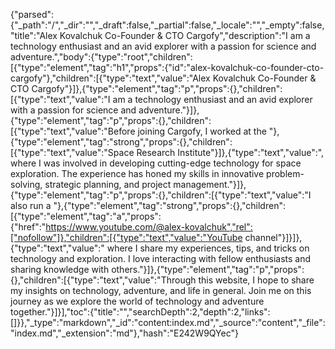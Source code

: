 {"parsed":{"_path":"/","_dir":"","_draft":false,"_partial":false,"_locale":"","_empty":false,"title":"Alex Kovalchuk Co-Founder & CTO Cargofy","description":"I am a technology enthusiast and an avid explorer with a passion for science and adventure.","body":{"type":"root","children":[{"type":"element","tag":"h1","props":{"id":"alex-kovalchuk-co-founder-cto-cargofy"},"children":[{"type":"text","value":"Alex Kovalchuk Co-Founder & CTO Cargofy"}]},{"type":"element","tag":"p","props":{},"children":[{"type":"text","value":"I am a technology enthusiast and an avid explorer with a passion for science and adventure."}]},{"type":"element","tag":"p","props":{},"children":[{"type":"text","value":"Before joining Cargofy, I worked at the "},{"type":"element","tag":"strong","props":{},"children":[{"type":"text","value":"Space Research Institute"}]},{"type":"text","value":", where I was involved in developing cutting-edge technology for space exploration. The experience has honed my skills in innovative problem-solving, strategic planning, and project management."}]},{"type":"element","tag":"p","props":{},"children":[{"type":"text","value":"I also run a "},{"type":"element","tag":"strong","props":{},"children":[{"type":"element","tag":"a","props":{"href":"https://www.youtube.com/@alex-kovalchuk","rel":["nofollow"]},"children":[{"type":"text","value":"YouTube channel"}]}]},{"type":"text","value":" where I share my experiences, tips, and tricks on technology and exploration. I love interacting with fellow enthusiasts and sharing knowledge with others."}]},{"type":"element","tag":"p","props":{},"children":[{"type":"text","value":"Through this website, I hope to share my insights on technology, adventure, and life in general. Join me on this journey as we explore the world of technology and adventure together."}]}],"toc":{"title":"","searchDepth":2,"depth":2,"links":[]}},"_type":"markdown","_id":"content:index.md","_source":"content","_file":"index.md","_extension":"md"},"hash":"E242W9QYec"}